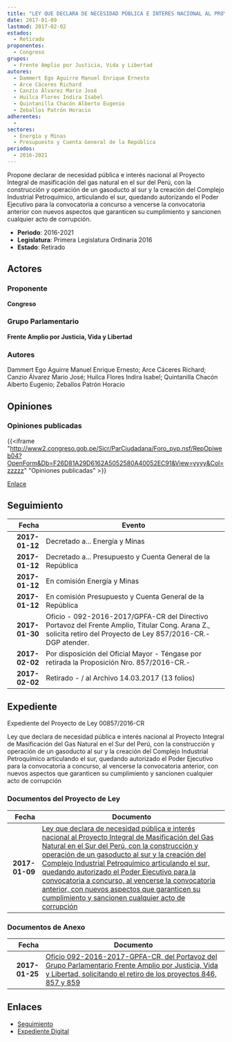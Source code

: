 ```yaml
---
title: "LEY QUE DECLARA DE NECESIDAD PÚBLICA E INTERÉS NACIONAL AL PROYECTO INTEGRAL DE MASIFGICACIÓN DEL GAS NATURAL EN EL SUR DEL PERÚ"
date: 2017-01-09
lastmod: 2017-02-02
estados: 
  - Retirado
proponentes: 
  - Congreso
grupos: 
  - Frente Amplio por Justicia, Vida y Libertad
autores: 
  - Dammert Ego Aguirre Manuel Enrique Ernesto
  - Arce Cáceres Richard
  - Canzio Álvarez Mario José
  - Huilca Flores Indira Isabel
  - Quintanilla Chacón Alberto Eugenio
  - Zeballos Patrón Horacio
adherentes: 
  - 
sectores: 
  - Energía y Minas
  - Presupuesto y Cuenta General de la República
periodos: 
  - 2016-2021
---
```


Propone declarar de necesidad pública e interés nacional al Proyecto Integral de masificación del gas natural en el sur del Perú, con la construcción y operación de un gasoducto al sur y la creación del Complejo Industrial Petroquímico, articulando el sur, quedando autorizando el Poder Ejecutivo para la convocatoria a concurso a vencerse la convocatoria anterior con nuevos aspectos que garanticen su cumplimiento y sancionen cualquier acto de corrupción.

- **Periodo**: 2016-2021
- **Legislatura**: Primera Legislatura Ordinaria 2016
- **Estado**: Retirado

## Actores

### Proponente

**Congreso**

### Grupo Parlamentario

**Frente Amplio por Justicia, Vida y Libertad**

### Autores

Dammert Ego Aguirre Manuel Enrique Ernesto; Arce Cáceres Richard; Canzio Álvarez Mario José; Huilca Flores Indira Isabel; Quintanilla Chacón Alberto Eugenio; Zeballos Patrón Horacio


## Opiniones

### Opiniones publicadas

{{<iframe "http://www2.congreso.gob.pe/Sicr/ParCiudadana/Foro_pvp.nsf/RepOpiweb04?OpenForm&Db=F26D81A29D6162A5052580A40052EC91&View=yyyy&Col=zzzzz" "Opiniones publicadas" >}}

[Enlace](http://www2.congreso.gob.pe/Sicr/ParCiudadana/Foro_pvp.nsf/RepOpiweb04?OpenForm&Db=F26D81A29D6162A5052580A40052EC91&View=yyyy&Col=zzzzz)

## Seguimiento

| Fecha | Evento |
|------:|--------|
| **2017-01-12** | Decretado a... Energía y Minas|
| **2017-01-12** | Decretado a... Presupuesto y Cuenta General de la República|
| **2017-01-12** | En comisión Energía y Minas|
| **2017-01-12** | En comisión Presupuesto y Cuenta General de la República|
| **2017-01-30** | Oficio - 092-2016-2017/GPFA-CR del Directivo Portavoz del Frente Amplio, Titular Cong. Arana Z., solicita retiro del Proyecto de Ley 857/2016-CR.-DGP atender.|
| **2017-02-02** | Por disposición del Oficial Mayor - Téngase por retirada la Proposición Nro. 857/2016-CR.-|
| **2017-02-02** | Retirado - / al Archivo 14.03.2017 (13 folios)|


## Expediente

Expediente del Proyecto de Ley 00857/2016-CR

Ley que declara de necesidad pública e interés nacional al Proyecto Integral de Masificación del Gas Natural en el Sur del Perú, con la construcción y operación de un gasoducto al sur y la creación del Complejo Industrial Petroquímico articulando el sur, quedando autorizado el Poder Ejecutivo para la convocatoria a concurso, al vencerse la convocatoria anterior, con nuevos aspectos que garanticen su cumplimiento y sancionen cualquier acto de corrupción


### Documentos del Proyecto de Ley

| Fecha | Documento |
|------:|--------|
| **2017-01-09** | [Ley que declara de necesidad pública e interés nacional al Proyecto Integral de Masificación del Gas Natural en el Sur del Perú, con la construcción y operación de un gasoducto al sur y la creación del Complejo Industrial Petroquímico articulando el sur, quedando autorizado el Poder Ejecutivo para la convocatoria a concurso, al vencerse la convocatoria anterior, con nuevos aspectos que garanticen su cumplimiento y sancionen cualquier acto de corrupción](http://www.leyes.congreso.gob.pe/Documentos/2016_2021/Proyectos_de_Ley_y_de_Resoluciones_Legislativas/PL0085720170109..pdf) |

### Documentos de Anexo

| Fecha | Documento |
|------:|--------|
| **2017-01-25** | [Oficio 092-2016-2017-GPFA-CR, del Portavoz del Grupo Parlamentario Frente Amplio por Justicia, Vida y Libertad, solicitando el retiro de los proyectos 846, 857 y 859](http://www.leyes.congreso.gob.pe/Documentos/2016_2021/Oficios/Grupos_Parlamentarios/OFICIO-092-2016-2017-GPFA-CR.pdf) |

## Enlaces 

- [Seguimiento](http://www2.congreso.gob.pe/Sicr/TraDocEstProc/CLProLey2016.nsf/f7fff46988ca05b1052578e100829cc7/6ee947c09229046c052580a3007ea96f?OpenDocument)
- [Expediente Digital](http://www2.congreso.gob.pehttp://www2.congreso.gob.pe/Sicr/TraDocEstProc/CLProLey2016.nsf/f7fff46988ca05b1052578e100829cc7/6ee947c09229046c052580a3007ea96f?OpenDocument&Click=05257FB7005EB655.eb71d0cf91d8294e05256cdf006b5706/$Body/0.1C6C)
